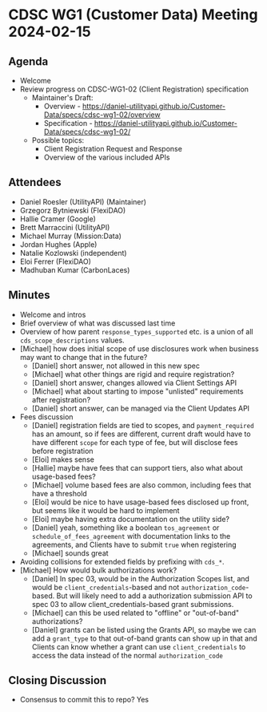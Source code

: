 # CDSC WG1 (Customer Data) Meeting 2024-02-15

## Agenda
* Welcome
* Review progress on CDSC-WG1-02 (Client Registration) specification
    * Maintainer's Draft:
        * Overview - https://daniel-utilityapi.github.io/Customer-Data/specs/cdsc-wg1-02/overview
        * Specification - https://daniel-utilityapi.github.io/Customer-Data/specs/cdsc-wg1-02/
    * Possible topics:
        * Client Registration Request and Response
        * Overview of the various included APIs

## Attendees
* Daniel Roesler (UtilityAPI) (Maintainer)
* Grzegorz Bytniewski (FlexiDAO)
* Hallie Cramer (Google)
* Brett Marraccini (UtilityAPI)
* Michael Murray (Mission:Data)
* Jordan Hughes (Apple)
* Natalie Kozlowski (independent)
* Eloi Ferrer (FlexiDAO)
* Madhuban Kumar (CarbonLaces)

## Minutes
* Welcome and intros
* Brief overview of what was discussed last time
* Overview of how parent `response_types_supported` etc. is a union of all `cds_scope_descriptions` values.
* [Michael] how does initial scope of use disclosures work when business may want to change that in the future?
    * [Daniel] short answer, not allowed in this new spec
    * [Michael] what other things are rigid and require registration?
    * [Daniel] short answer, changes allowed via Client Settings API
    * [Michael] what about starting to impose "unlisted" requirements after registration?
    * [Daniel] short answer, can be managed via the Client Updates API
* Fees discussion
    * [Daniel] registration fields are tied to scopes, and `payment_required` has an amount, so if fees are different, current draft would have to have different `scope` for each type of fee, but will disclose fees before registration
    * [Eloi] makes sense
    * [Hallie] maybe have fees that can support tiers, also what about usage-based fees?
    * [Michael] volume based fees are also common, including fees that have a threshold
    * [Eloi] would be nice to have usage-based fees disclosed up front, but seems like it would be hard to implement
    * [Eloi] maybe having extra documentation on the utility side?
    * [Daniel] yeah, something like a boolean `tos_agreement` or `schedule_of_fees_agreement` with documentation links to the agreements, and Clients have to submit `true` when registering
    * [Michael] sounds great
* Avoiding collisions for extended fields by prefixing with `cds_*`.
* [Michael] How would bulk authorizations work?
    * [Daniel] In spec 03, would be in the Authorization Scopes list, and would be `client_credentials`-based and not `authorization_code`-based. But will likely need to add a authorization submission API to spec 03 to allow client_credentials-based grant submissions.
    * [Michael] can this be used related to "offline" or "out-of-band" authorizations?
    * [Daniel] grants can be listed using the Grants API, so maybe we can add a `grant_type` to that out-of-band grants can show up in that and Clients can know whether a grant can use `client_credentials` to access the data instead of the normal `authorization_code`


## Closing Discussion
* Consensus to commit this to repo? Yes
